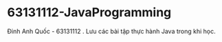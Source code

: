 # 63131112-JavaProgramming
Đinh Anh Quốc - 63131112 . Lưu các bài tập thực hành Java trong khi học.

